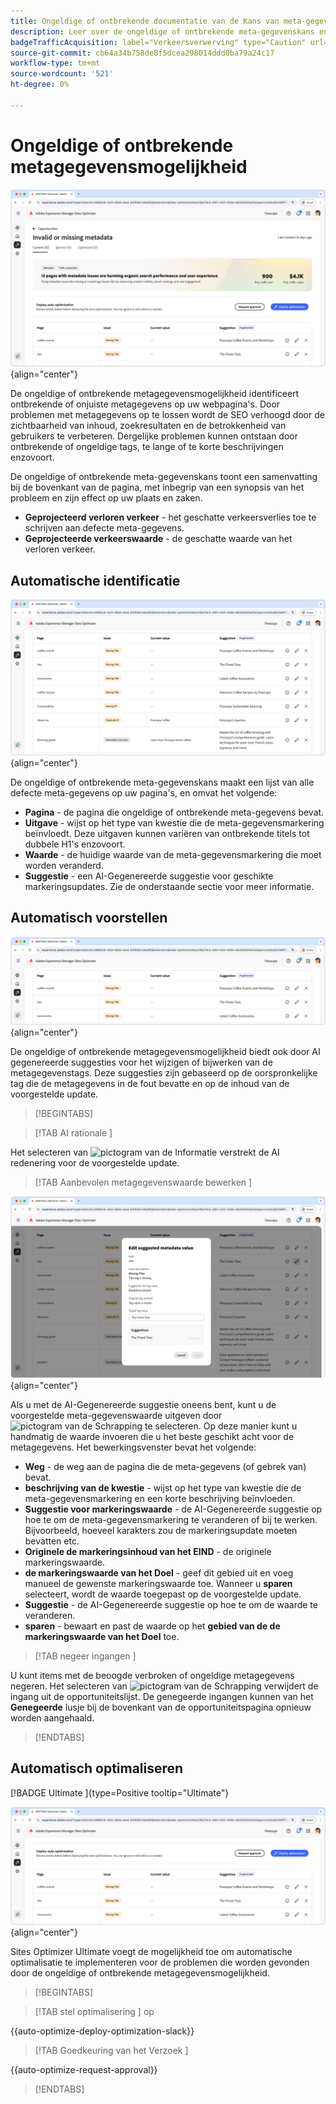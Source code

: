 ```yaml
---
title: Ongeldige of ontbrekende documentatie van de Kans van meta-gegevens
description: Leer over de ongeldige of ontbrekende meta-gegevenskans en hoe te om het te gebruiken om verkeersverwerving te verbeteren.
badgeTrafficAcquisition: label="Verkeersverwerving" type="Caution" url="../../opportunity-types/traffic-acquisition.md" tooltip="Verkeersverwerving"
source-git-commit: cb64a34b758de8f5dcea298014ddd0ba79a24c17
workflow-type: tm+mt
source-wordcount: '521'
ht-degree: 0%

---
```



# Ongeldige of ontbrekende metagegevensmogelijkheid

![ Ongeldige of ontbrekende meta-gegevenskans ](./assets/missing-or-invalid-metadata/hero.png){align="center"}

De ongeldige of ontbrekende metagegevensmogelijkheid identificeert ontbrekende of onjuiste metagegevens op uw webpagina&#39;s. Door problemen met metagegevens op te lossen wordt de SEO verhoogd door de zichtbaarheid van inhoud, zoekresultaten en de betrokkenheid van gebruikers te verbeteren. Dergelijke problemen kunnen ontstaan door ontbrekende of ongeldige tags, te lange of te korte beschrijvingen enzovoort.

De ongeldige of ontbrekende meta-gegevenskans toont een samenvatting bij de bovenkant van de pagina, met inbegrip van een synopsis van het probleem en zijn effect op uw plaats en zaken.

* **Geprojecteerd verloren verkeer** - het geschatte verkeersverlies toe te schrijven aan defecte meta-gegevens.
* **Geprojecteerde verkeerswaarde** - de geschatte waarde van het verloren verkeer.

## Automatische identificatie

![ auto-identificeer ongeldige of ontbrekende meta-gegevens ](./assets/missing-or-invalid-metadata/auto-identify.png){align="center"}

De ongeldige of ontbrekende meta-gegevenskans maakt een lijst van alle defecte meta-gegevens op uw pagina&#39;s, en omvat het volgende:

* **Pagina** - de pagina die ongeldige of ontbrekende meta-gegevens bevat.
* **Uitgave** - wijst op het type van kwestie die de meta-gegevensmarkering beïnvloedt. Deze uitgaven kunnen variëren van ontbrekende titels tot dubbele H1&#39;s enzovoort.
* **Waarde** - de huidige waarde van de meta-gegevensmarkering die moet worden veranderd.
* **Suggestie** - een AI-Gegenereerde suggestie voor geschikte markeringsupdates. Zie de onderstaande sectie voor meer informatie.

## Automatisch voorstellen

![ automatisch-suggereren ongeldige of ontbrekende meta-gegevens ](./assets/missing-or-invalid-metadata/auto-suggest.png){align="center"}

De ongeldige of ontbrekende metagegevensmogelijkheid biedt ook door AI gegenereerde suggesties voor het wijzigen of bijwerken van de metagegevenstags. Deze suggesties zijn gebaseerd op de oorspronkelijke tag die de metagegevens in de fout bevatte en op de inhoud van de voorgestelde update.

>[!BEGINTABS]

>[!TAB  AI rationale ]

Het selecteren van ![ pictogram van de Informatie ](https://spectrum.adobe.com/static/icons/workflow_18/Smock_InfoOutline_18_N.svg) verstrekt de AI redenering voor de voorgestelde update.

>[!TAB  Aanbevolen metagegevenswaarde bewerken ]

![ geef gesuggereerde ongeldige of ontbrekende meta-gegevens uit ](./assets/missing-or-invalid-metadata/edit-suggested-metadata-value.png){align="center"}

Als u met de AI-Gegenereerde suggestie oneens bent, kunt u de voorgestelde meta-gegevenswaarde uitgeven door ![ pictogram van de Schrapping ](https://spectrum.adobe.com/static/icons/ui_18/CrossSize500.svg) te selecteren. Op deze manier kunt u handmatig de waarde invoeren die u het beste geschikt acht voor de metagegevens. Het bewerkingsvenster bevat het volgende:

* **Weg** - de weg aan de pagina die de meta-gegevens (of gebrek van) bevat.
* **beschrijving van de kwestie** - wijst op het type van kwestie die de meta-gegevensmarkering en een korte beschrijving beïnvloeden.
* **Suggestie voor markeringswaarde** - de AI-Gegenereerde suggestie op hoe te om de meta-gegevensmarkering te veranderen of bij te werken. Bijvoorbeeld, hoeveel karakters zou de markeringsupdate moeten bevatten etc.
* **Originele de markeringsinhoud van het EIND** - de originele markeringswaarde.
* **de markeringswaarde van het Doel** - geef dit gebied uit en voeg manueel de gewenste markeringswaarde toe. Wanneer u **sparen** selecteert, wordt de waarde toegepast op de voorgestelde update.
* **Suggestie** - de AI-Gegenereerde suggestie op hoe te om de waarde te veranderen.
* **sparen** - bewaart en past de waarde op het **gebied van de de markeringswaarde van het Doel** toe.

>[!TAB  negeer ingangen ]

U kunt items met de beoogde verbroken of ongeldige metagegevens negeren. Het selecteren van ![ pictogram van de Schrapping ](https://spectrum.adobe.com/static/icons/ui_18/CrossSize500.svg) verwijdert de ingang uit de opportuniteitslijst. De genegeerde ingangen kunnen van het **Genegeerde** lusje bij de bovenkant van de opportuniteitspagina opnieuw worden aangehaald.

>[!ENDTABS]

## Automatisch optimaliseren

[!BADGE  Ultimate ]{type=Positive tooltip="Ultimate"}

![ auto-optimaliseer gesuggereerde ongeldige of ontbrekende meta-gegevens ](./assets/missing-or-invalid-metadata/auto-optimize.png){align="center"}

Sites Optimizer Ultimate voegt de mogelijkheid toe om automatische optimalisatie te implementeren voor de problemen die worden gevonden door de ongeldige of ontbrekende metagegevensmogelijkheid. <!--- TBD-need more in-depth and opportunity specific information here. What does the auto-optimization do?-->

>[!BEGINTABS]

>[!TAB  stel optimalisering ] op

{{auto-optimize-deploy-optimization-slack}}

>[!TAB  Goedkeuring van het Verzoek ]

{{auto-optimize-request-approval}}

>[!ENDTABS]
